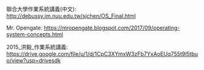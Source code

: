聯合大學作業系統講義(中文): http://debussy.im.nuu.edu.tw/sjchen/OS_Final.html

Mr. Opengate: https://mropengate.blogspot.com/2017/09/operating-system-concepts.html

2015_洪毅_作業系統講義: https://drive.google.com/file/u/1/d/1CpC3XYmxW3zFb7YxAoEUq755t9l5tbuo/view?usp=drivesdk
